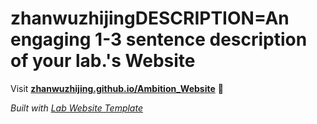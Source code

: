
# zhanwuzhijingDESCRIPTION=An engaging 1-3 sentence description of your lab.'s Website

Visit **[zhanwuzhijing.github.io/Ambition_Website](https://zhanwuzhijing.github.io/Ambition_Website)** 🚀

_Built with [Lab Website Template](https://greene-lab.gitbook.io/lab-website-template-docs)_
